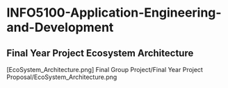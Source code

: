 # INFO5100-Application-Engineering-and-Development

## Final Year Project Ecosystem Architecture

[EcoSystem_Architecture.png] Final Group Project/Final Year Project Proposal/EcoSystem_Architecture.png
